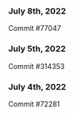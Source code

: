 ### July 8th, 2022

Commit #77047

### July 5th, 2022

Commit #314353


### July 4th, 2022

Commit #72281
